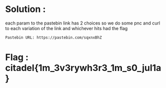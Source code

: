 # Solution  :

each param to the pastebin link has 2 choices so we do some pnc and curl to each variation of the link and whichever hits had the flag 


`Pastebin URL: https://pastebin.com/sqxnxBhZ`

# Flag : citadel{1m_3v3rywh3r3_1m_s0_jul1a}